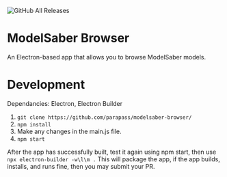 ![GitHub All Releases](https://img.shields.io/github/downloads/parapass/modelsaber-browser/total)
# ModelSaber Browser

An Electron-based app that allows you to browse ModelSaber models.

# Development
Dependancies: Electron, Electron Builder

1. `git clone https://github.com/parapass/modelsaber-browser/`
2. `npm install` 
3. Make any changes in the main.js file.
4. `npm start`

After the app has successfully built, test it again using npm start, then use `npx electron-builder -w\l\m .` This will package the app, if the app builds, installs, and runs fine, then you may submit your PR.
